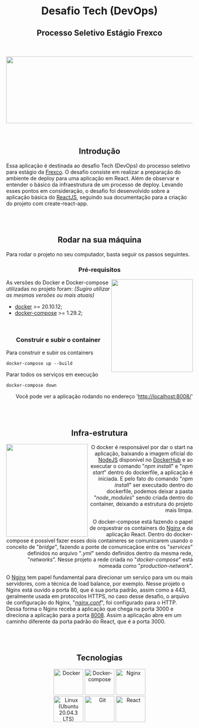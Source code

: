 <h1 align="center">Desafio Tech (DevOps)</h1>
<h2 align="center">Processo Seletivo Estágio Frexco</h2>
<br><br>
<div align="center">
<img src = "https://github.com/edsondearaujo/deployReact_EdsonSoares/blob/master/assets/gifs/devOps.gif" width="680" height="180px"/></div><br><br>


<h2 align="center"><b>Introdução</b></h2>
 
<p>Essa aplicação é destinada ao desafio Tech (DevOps) do processo seletivo para estágio da <a href="https://frexco.com.br" target="_blank">Frexco</a>. 
O desafio consiste em realizar a preparação do ambiente de deploy para uma aplicação em React. Além de observar e entender o básico da infraestrutura de um processo de deploy. Levando esses pontos em consideração, o desafio foi desenvolvido sobre a aplicação básica do <a href="https://create-react-app.dev/docs/getting-started/" target="_blank">ReactJS</a>, seguindo sua documentação para a criação do projeto com create-react-app.</p>
<br><br>
 
<h2 align="center" ><b>Rodar na sua máquina</b></h2>
 <p>Para rodar o projeto no seu computador, basta seguir os passos seguintes.</p>

<h3 align="center" ><b>Pré-requisitos</b></h3>


<div >
<img src = "https://github.com/edsondearaujo/deployReact_EdsonSoares/blob/master/assets/gifs/compose.gif" width="220" height="250px" align="right"/>
<p>As versões do Docker e Docker-compose utilizadas no projeto foram: <i>(Sugiro utilizar as mesmas versões ou mais atuais)</i> 

- <a href="https://www.docker.com" target="_blank">docker</a> >= 20.10.12;
- <a href="https://docs.docker.com/compose/install/" target="_blank">docker-compose</a> >= 1.29.2;</p>

</div>
<br>

<h3 align="center"><b>Construir e subir o container</b></h3>
 
<p align="left">Para construir e subir os containers</p>
 
    docker-compose up --build
 
<p align="left">Parar todos os serviços em execução</p>

    docker-compose down
 
<p align="right">Você pode ver a aplicação rodando no endereço '<a href="http://localhost:8008/" target="_blank">http://localhost:8008/</a>'</p>
<br><br>
 
<h2 align="center" ><b>Infra-estrutura</b></h2>
<div >
<img src = "https://github.com/edsondearaujo/deployReact_EdsonSoares/blob/master/assets/gifs/process.gif" width="220px" height="250px" align="left"> 

<p align="right">O docker é responsável por dar o start na aplicação, baixando a imagem oficial do <a href="https://hub.docker.com/_/node" target="_blank">NodeJS</a> disponível no <a href="https://hub.docker.com" target="_blank">DockerHub</a> e ao executar o comando "<i>npm install</i>" e "<i>npm start</i>" dentro do dockerfile, a aplicação é iniciada. E pelo fato do comando "<i>npm install</i>" ser executado dentro do dockerfile, podemos deixar a pasta "<i>node_modules</i>" sendo criada dentro do container, deixando a estrutura do projeto mais limpa.</p></a>
</div>

<p align="right">O docker-compose está fazendo o papel de orquestrar os containers do <a href="https://www.nginx.com" target="_blank">Nginx</a> e da aplicação React. Dentro do docker-compose é possível fazer esses dois containeres se comunicarem usando o conceito de "<i>bridge</i>", fazendo a ponte de comunicaçãoe entre os "<i>services</i>" definidos no arquivo "<i>.yml</i>" sendo definidos dentro da mesma rede, "<i>networks</i>". Nesse projeto a rede criada no "<i>docker-compose</i>" está nomeada como "<i>production-network</i>". </p>
</div>

<p align="left">O <a href="https://www.nginx.com" target="_blank">Nginx</a> tem papel fundamental para direcionar um serviço para um ou mais servidores, com a técnica de load balance, por exemplo. Nesse projeto o Nginx está ouvido a porta 80, que é sua porta padrão, assim como a 443, geralmente usada em protocolos HTTPS, no caso desse desafio, o arquivo de configuração do Nginx, "<a href="https://github.com/edsondearaujo/deployReact_EdsonSoares/blob/master/docker/config/nginx.conf" target="_blank"><i>nginx.conf</i></a>", foi configurado para o HTTP. Dessa forma o Nginx recebe a aplicação que chega na porta 3000 e direciona a aplicação para a porta <a href="http://localhost:8008/" target="_blank">8008</a>. Assim a aplicação abre em um caminho diferente da porta padrão do React, que é a porta 3000.</p>
</div>

<br><br>

<h2 align="center" ><b>Tecnologias</b></h2>

<div align="center">

<img src="https://github.com/edsondearaujo/deployReact_EdsonSoares/blob/master/assets/images/dockerlogo.jpeg" width="80px" height="70px" alt="Docker"/>

<img src="https://github.com/edsondearaujo/deployReact_EdsonSoares/blob/master/assets/images/docker-compose.png" width="80px" height="70px" alt="Docker-compose"/>

<img src="https://github.com/edsondearaujo/deployReact_EdsonSoares/blob/master/assets/images/nginx.png" width="80px" height="70px" alt="Nginx">

</div>

<div align="center">
<img src="https://github.com/edsondearaujo/deployReact_EdsonSoares/blob/master/assets/images/ubuntu.png" width="80px" height="70px" alt="Linux (Ubuntu 20.04.3 LTS)">

<img src="https://github.com/edsondearaujo/deployReact_EdsonSoares/blob/master/assets/images/git.jpg" width="80px" height="70px" alt="Git">

<img src="https://github.com/edsondearaujo/deployReact_EdsonSoares/blob/master/assets/images/reactImg.png" width="80px" height="70px" alt="React">

</div>